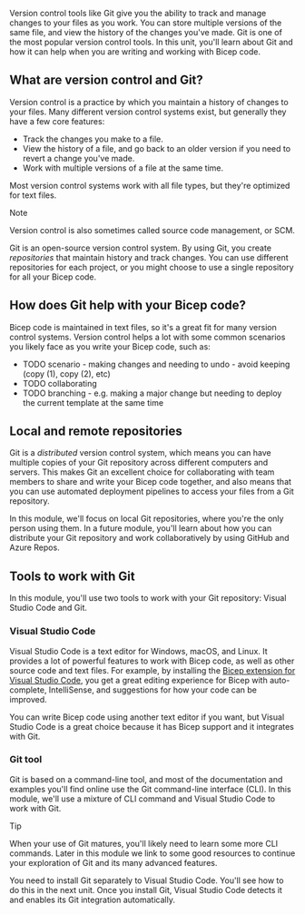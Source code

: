 Version control tools like Git give you the ability to track and manage changes to your files as you work. You can store multiple versions of the same file, and view the history of the changes you've made. Git is one of the most popular version control tools. In this unit, you'll learn about Git and how it can help when you are writing and working with Bicep code.

## What are version control and Git?

Version control is a practice by which you maintain a history of changes to your files. Many different version control systems exist, but generally they have a few core features:

- Track the changes you make to a file.
- View the history of a file, and go back to an older version if you need to revert a change you've made.
- Work with multiple versions of a file at the same time.

Most version control systems work with all file types, but they're optimized for text files.

> [!NOTE]
> Version control is also sometimes called source code management, or SCM.

Git is an open-source version control system. By using Git, you create _repositories_ that maintain history and track changes. You can use different repositories for each project, or you might choose to use a single repository for all your Bicep code.

## How does Git help with your Bicep code?

Bicep code is maintained in text files, so it's a great fit for many version control systems. Version control helps a lot with some common scenarios you likely face as you write your Bicep code, such as:

- TODO scenario - making changes and needing to undo - avoid keeping (copy (1), copy (2), etc)
- TODO collaborating
- TODO branching - e.g. making a major change but needing to deploy the current template at the same time

## Local and remote repositories

Git is a _distributed_ version control system, which means you can have multiple copies of your Git repository across different computers and servers. This makes Git an excellent choice for collaborating with team members to share and write your Bicep code together, and also means that you can use automated deployment pipelines to access your files from a Git repository.

In this module, we'll focus on local Git repositories, where you're the only person using them. In a future module, you'll learn about how you can distribute your Git repository and work collaboratively by using GitHub and Azure Repos.

## Tools to work with Git

In this module, you'll use two tools to work with your Git repository: Visual Studio Code and Git.

### Visual Studio Code

Visual Studio Code is a text editor for Windows, macOS, and Linux. It provides a lot of powerful features to work with Bicep code, as well as other source code and text files. For example, by installing the [Bicep extension for Visual Studio Code](https://marketplace.visualstudio.com/items?itemName=ms-azuretools.vscode-bicep), you get a great editing experience for Bicep with auto-complete, IntelliSense, and suggestions for how your code can be improved.

You can write Bicep code using another text editor if you want, but Visual Studio Code is a great choice because it has Bicep support and it integrates with Git.

### Git tool

Git is based on a command-line tool, and most of the documentation and examples you'll find online use the Git command-line interface (CLI). In this module, we'll use a mixture of CLI command and Visual Studio Code to work with Git.

> [!TIP]
> When your use of Git matures, you'll likely need to learn some more CLI commands. Later in this module we link to some good resources to continue your exploration of Git and its many advanced features.

You need to install Git separately to Visual Studio Code. You'll see how to do this in the next unit. Once you install Git, Visual Studio Code detects it and enables its Git integration automatically.
